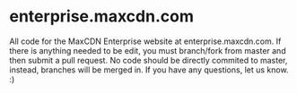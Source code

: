enterprise.maxcdn.com
=====================

All code for the MaxCDN Enterprise website at enterprise.maxcdn.com. If there is anything needed to be edit, you must branch/fork from master and then submit a pull request. No code should be directly commited to master, instead, branches will be merged in. If you have any questions, let us know. :)
